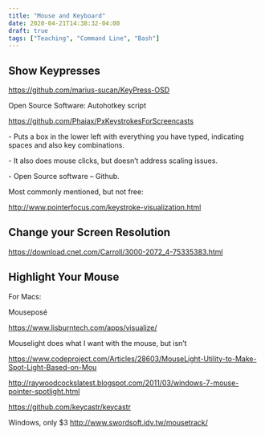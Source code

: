 ```yaml
---
title: "Mouse and Keyboard"
date: 2020-04-21T14:38:32-04:00
draft: true
tags: ["Teaching", "Command Line", "Bash"]
---
```


## Show Keypresses

https://github.com/marius-sucan/KeyPress-OSD

Open Source Software: Autohotkey script

 

https://github.com/Phaiax/PxKeystrokesForScreencasts

\-     Puts a box in the lower left with everything you have typed, indicating spaces and also key combinations.

\-     It also does mouse clicks, but doesn’t address scaling issues. 

\-     Open Source software – Github. 

Most commonly mentioned, but not free:

http://www.pointerfocus.com/keystroke-visualization.html

 

## Change your Screen Resolution

https://download.cnet.com/Carroll/3000-2072_4-75335383.html



## Highlight Your Mouse 

For Macs:

Mouseposé

https://www.lisburntech.com/apps/visualize/

 

Mouselight does what I want with the mouse, but isn’t

https://www.codeproject.com/Articles/28603/MouseLight-Utility-to-Make-Spot-Light-Based-on-Mou

 

http://raywoodcockslatest.blogspot.com/2011/03/windows-7-mouse-pointer-spotlight.html

https://github.com/keycastr/keycastr

 

 

Windows, only $3 http://www.swordsoft.idv.tw/mousetrack/

 
